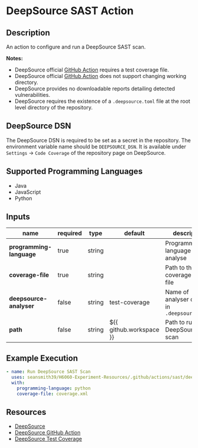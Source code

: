 # DeepSource SAST Action

## Description

An action to configure and run a DeepSource SAST scan.

**Notes:**
- DeepSource official [GitHub Action](https://github.com/marketplace/actions/deepsource-test-coverage-action)  requires a test coverage file.
- DeepSource official [GitHub Action](https://github.com/marketplace/actions/deepsource-test-coverage-action) does not support changing working directory.
- DeepSource provides no downloadable reports detailing detected vulnerabilities.
- DeepSource requires the existence of a `.deepsource.toml` file at the root level directory of the repository.

## DeepSource DSN

The DeepSource DSN is required to be set as a secret in the repository. The environment variable name should be `DEEPSOURCE_DSN`. 
It is available under `Settings` → `Code Coverage` of the repository page on DeepSource.

## Supported Programming Languages

- Java
- JavaScript
- Python

## Inputs

| name                     | required | type   | default                 | description                                    |
|--------------------------|----------|--------|-------------------------|------------------------------------------------|
| **programming-language** | true     | string |                         | Programming language to analyse                |
| **coverage-file**        | true     | string |                         | Path to the coverage data file                 |
| **deepsource-analyser**  | false    | string | test-coverage           | Name of analyser defined in `.deepsource.toml` |
| **path**                 | false    | string | ${{ github.workspace }} | Path to run the DeepSource scan                |

## Example Execution

```yaml
- name: Run DeepSource SAST Scan
  uses: seansmith39/H6060-Experiment-Resources/.github/actions/sast/deepsource
  with:
    programming-language: python
    coverage-file: coverage.xml
```

## Resources

- [DeepSource](https://deepsource.io/)
- [DeepSource GitHub Action](https://github.com/marketplace/actions/deepsource-test-coverage-action)
- [DeepSource Test Coverage](https://docs.deepsource.com/docs/analyzers-test-coverage)
